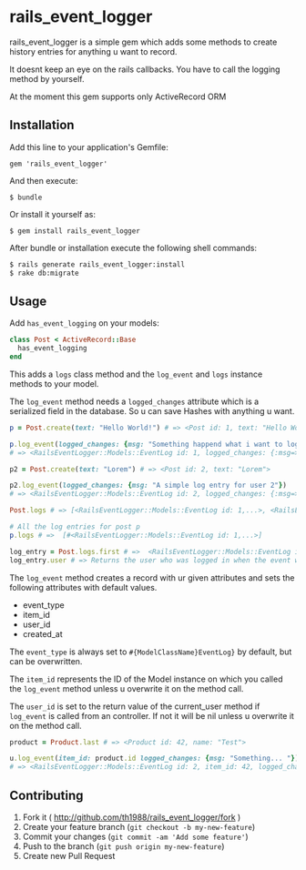 # rails_event_logger

rails_event_logger is a simple gem which adds some methods to create history
entries for anything u want to record.

It doesnt keep an eye on the rails callbacks. You have to call the
logging method by yourself.

At the moment this gem supports only ActiveRecord ORM

## Installation

Add this line to your application's Gemfile:

    gem 'rails_event_logger'

And then execute:

    $ bundle

Or install it yourself as:

    $ gem install rails_event_logger

After bundle or installation execute the following shell commands:
```bash
$ rails generate rails_event_logger:install
$ rake db:migrate
```


## Usage

Add `has_event_logging` on your models:

```ruby
class Post < ActiveRecord::Base
  has_event_logging
end
```

This adds a `logs` class method and the `log_event` and `logs` instance methods to
your model.

The `log_event` method needs a `logged_changes` attribute which is a
serialized field in the database. So u can save Hashes with anything u
want.

```ruby
p = Post.create(text: "Hello World!") # => <Post id: 1, text: "Hello World!">

p.log_event(logged_changes: {msg: "Something happend what i want to log in my event_logs table"})
# => <RailsEventLogger::Models::EventLog id: 1, logged_changes: {:msg=>"Something happend what i want to log in my event_logs table"}, ...>

p2 = Post.create(text: "Lorem") # => <Post id: 2, text: "Lorem">

p2.log_event(logged_changes: {msg: "A simple log entry for user 2"})
# => <RailsEventLogger::Models::EventLog id: 2, logged_changes: {:msg=>"A simple log entry for post 2"}, ...>

Post.logs # => [<RailsEventLogger::Models::EventLog id: 1,...>, <RailsEventLogger::Models::EventLog id: 2,...>>]

# All the log entries for post p
p.logs # =>  [#<RailsEventLogger::Models::EventLog id: 1,...>]

log_entry = Post.logs.first # =>  <RailsEventLogger::Models::EventLog id: 1, logged_changes: {:msg=>"Something happend what i want to log in my event_logs table"}, ...>
log_entry.user # => Returns the user who was logged in when the event was logged, or the user with the stored id, if user_id was overwritten
```

The `log_event` method creates a record with ur given attributes and
sets the following attributes with default values.

* event_type
* item_id
* user_id
* created_at

The `event_type` is always set to `#{ModelClassName}EventLog}` by default, but can be overwritten.

The `item_id` represents the ID of the Model instance on which you called the
`log_event` method unless u overwrite it on the method call.

The `user_id` is set to the return value of the current_user method if
`log_event` is called from an controller. If not it will be nil unless
u overwrite it on the method call.

```ruby
product = Product.last # => <Product id: 42, name: "Test">

u.log_event(item_id: product.id logged_changes: {msg: "Something... "})
# => <RailsEventLogger::Models::EventLog id: 2, item_id: 42, logged_changes: {:msg=>"Something happend what i want to log in my event_logs table"}>
```

## Contributing

1. Fork it ( http://github.com/th1988/rails_event_logger/fork )
2. Create your feature branch (`git checkout -b my-new-feature`)
3. Commit your changes (`git commit -am 'Add some feature'`)
4. Push to the branch (`git push origin my-new-feature`)
5. Create new Pull Request
